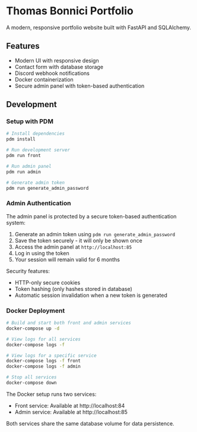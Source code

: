 # Thomas Bonnici Portfolio

A modern, responsive portfolio website built with FastAPI and SQLAlchemy.

## Features

- Modern UI with responsive design
- Contact form with database storage
- Discord webhook notifications
- Docker containerization
- Secure admin panel with token-based authentication

## Development

### Setup with PDM

```bash
# Install dependencies
pdm install

# Run development server
pdm run front

# Run admin panel
pdm run admin

# Generate admin token
pdm run generate_admin_password
```

### Admin Authentication

The admin panel is protected by a secure token-based authentication system:

1. Generate an admin token using `pdm run generate_admin_password`
2. Save the token securely - it will only be shown once
3. Access the admin panel at `http://localhost:85`
4. Log in using the token
5. Your session will remain valid for 6 months

Security features:
- HTTP-only secure cookies
- Token hashing (only hashes stored in database)
- Automatic session invalidation when a new token is generated

### Docker Deployment

```bash
# Build and start both front and admin services
docker-compose up -d

# View logs for all services
docker-compose logs -f

# View logs for a specific service
docker-compose logs -f front
docker-compose logs -f admin

# Stop all services
docker-compose down
```

The Docker setup runs two services:
- Front service: Available at http://localhost:84
- Admin service: Available at http://localhost:85

Both services share the same database volume for data persistence. 